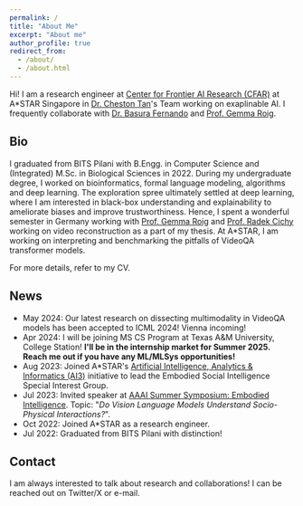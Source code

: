 ```yaml
---
permalink: /
title: "About Me"
excerpt: "About me"
author_profile: true
redirect_from: 
  - /about/
  - /about.html
---
```


Hi! I am a research engineer at [Center for Frontier AI Research (CFAR)](https://www.a-star.edu.sg/cfar) at A*STAR Singapore in [Dr. Cheston Tan](https://www.a-star.edu.sg/cfar/about-cfar/our-team/dr-cheston-tan)'s Team working on exaplinable AI. I frequently collaborate with [Dr. Basura Fernando](https://basurafernando.github.io/) and [Prof. Gemma Roig](http://www.cvai.cs.uni-frankfurt.de).

Bio
---
I graduated from BITS Pilani with B.Engg. in Computer Science and (Integrated) M.Sc. in Biological Sciences in 2022. 
During my undergraduate degree, I worked on bioinformatics, formal language modeling, algorithms and deep learning. 
The exploration spree ultimately settled at deep learning, where I am interested in black-box understanding and explainability to ameliorate biases and improve trustworthiness.
Hence, I spent a wonderful semester in  Germany working with [Prof. Gemma Roig](http://www.cvai.cs.uni-frankfurt.de) and [Prof. Radek Cichy](http://userpage.fu-berlin.de/rmcichy/) working on video reconstruction as a part of my thesis.
At A*STAR, I am working on interpreting and benchmarking the pitfalls of VideoQA transformer models.

For more details, refer to my CV.

News
------
- May 2024: Our latest research on dissecting multimodality in VideoQA models has been accepted to ICML 2024! Vienna incoming! 
- Apr 2024: I will be joining MS CS Program at Texas A&M University, College Station! **I'll be in the internship market for Summer 2025. Reach me out if you have any ML/MLSys opportunities!**
- Aug 2023: Joined A*STAR's [Artificial Intelligence, Analytics & Informatics (AI3)](https://www.a-star.edu.sg/htco/ai3) initiative to lead the Embodied Social Intelligence Special Interest Group. 
- Jul 2023: Invited speaker at [AAAI Summer Symposium: Embodied Intelligence](https://sites.google.com/view/embodiedintelligence). Topic: "_Do Vision Language Models Understand Socio-Physical Interactions?_".
- Oct 2022: Joined A*STAR as a research engineer.
- Jul 2022: Graduated from BITS Pilani with distinction!

Contact
------
I am always interested to talk about research and collaborations! I can be reached out on Twitter/X or e-mail.